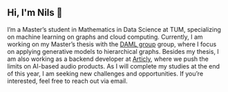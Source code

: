## Hi, I'm Nils 👋

I’m a Master’s student in Mathematics in Data Science at TUM, specializing on machine learning on graphs and cloud computing. Currently, I am working on my Master’s thesis with the [DAML group](https://www.cs.cit.tum.de/en/daml/home/) group, where I focus on applying generative models to hierarchical graphs. Besides my thesis, I am also working as a backend developer at [Articly](https://www.articly.de), where we push the limits on AI-based audio products. As I will complete my studies at the end of this year, I am seeking new challenges and opportunities. If you’re interested, feel free to reach out via email.
